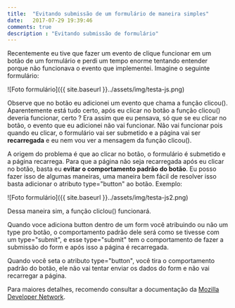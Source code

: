 ```yaml
---
title:  "Evitando submissão de um formulário de maneira simples"
date:   2017-07-29 19:39:46
comments: true
description : "Evitando submissão de formulário"
---
```


Recentemente eu tive que fazer um evento de clique funcionar em um botão de um formulário e perdi um tempo enorme tentando entender porque não funcionava o evento que implementei. 
Imagine o seguinte formulário:

![Foto formulário]({{ site.baseurl }}../assets/img/testa-js.png)

Observe que no botão eu adicionei um evento que chama a função <span class="code">clicou()</span>. Aparentemente está tudo certo, após eu clicar no botão a função <span class="code">clicou()</span> deveria funcionar, certo ? Era assim que eu pensava, só que se eu clicar no botão, o evento que eu adicionei não vai funcionar. Não vai funcionar pois quando eu clicar, o formulário vai ser submetido e a página vai ser __recarregada__ e eu nem vou ver a mensagem da função <span class="code">clicou()</span>. 

A origem do problema é que ao clicar no botão, o formulário é submetido e a página recarrega. Para que a página não seja recarregada após eu clicar no botão, basta eu __evitar o comportamento padrão do botão__. Eu posso fazer isso de algumas maneiras, uma maneira bem fácil de resolver isso basta adicionar o atributo <span class="code">type="button"</span> ao botão. Exemplo:

![Foto formulário]({{ site.baseurl }}../assets/img/testa-js2.png)

Dessa maneira sim, a função <span class="code">cliclou()</span> funcionará.

Quando voce adiciona <span class="code">button</span> dentro de um <span class="code">form</span> você atribuindo ou não um <span class="code">type</span> pro botão, o comportamento padrão dele será como se tivesse com um <span class="code">type="submit"</span>, e esse <span class="code">type="submit"</span> tem o comportamento de fazer a submissão do <span class="code">form</span> e após isso a página é recarregada.

Quando você seta o atributo <span class="code">type="button"</span>, você tira o comportamento padrão do botão, ele não vai tentar enviar os dados do <span class="code">form</span> e não vai recarregar a página.

Para maiores detalhes, recomendo consultar a documentação da [Mozilla Developer Network](https://developer.mozilla.org/pt-BR/docs/Web/HTML/Element/button).

